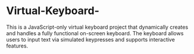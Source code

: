 # Virtual-Keyboard-
This is a JavaScript-only virtual keyboard project that dynamically creates and handles a fully functional on-screen keyboard. The keyboard allows users to input text via simulated keypresses and supports interactive features.
